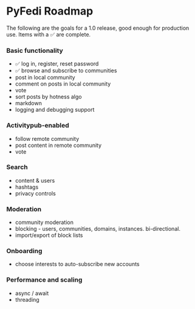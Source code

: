 # PyFedi Roadmap

The following are the goals for a 1.0 release, good enough for production use. Items with a ✅  are complete.

### Basic functionality

- ✅ log in, register, reset password
- ✅ browse and subscribe to communities
- post in local community
- comment on posts in local community
- vote
- sort posts by hotness algo
- markdown
- logging and debugging support


### Activitypub-enabled

- follow remote community
- post content in remote community
- vote

### Search

- content & users
- hashtags
- privacy controls

### Moderation

- community moderation
- blocking - users, communities, domains, instances. bi-directional.
- import/export of block lists

### Onboarding

- choose interests to auto-subscribe new accounts

### Performance and scaling

- async / await
- threading
